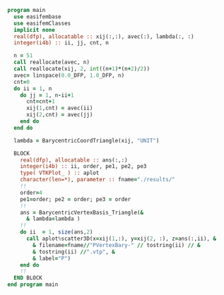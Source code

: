 ```fortran
program main
  use easifembase
  use easifemClasses
  implicit none
  real(dfp), allocatable :: xij(:,:), avec(:), lambda(:, :)
  integer(i4b) :: ii, jj, cnt, n

  n = 51
  call reallocate(avec, n)
  call reallocate(xij, 2, int((n+1)*(n+2)/2))
  avec= linspace(0.0_DFP, 1.0_DFP, n)
  cnt=0
  do ii = 1, n
    do jj = 1, n-ii+1
      cnt=cnt+1
      xij(1,cnt) = avec(ii)
      xij(2,cnt) = avec(jj)
    end do
  end do

  lambda = BarycentricCoordTriangle(xij, "UNIT")

  BLOCK
    real(dfp), allocatable :: ans(:,:)
    integer(i4b) :: ii, order, pe1, pe2, pe3
    type( VTKPlot_ ) :: aplot
    character(len=*), parameter :: fname="./results/"
    !!
    order=4
    pe1=order; pe2 = order; pe3 = order
    !!
    ans = BarycentricVertexBasis_Triangle(&
      & lambda=lambda )
    !!
    do ii  = 1, size(ans,2)
      call aplot%scatter3D(x=xij(1,:), y=xij(2, :), z=ans(:,ii), &
        & filename=fname//"PVertexBary-" // tostring(ii) // &
        & tostring(ii) //".vtp", &
        & label="P")
    end do
    !!
  END BLOCK
end program main
```

<!-- | | | | -->
<!-- |:---:| :---: | :---: | -->
<!-- | ![](./PVertexBary/PVertexBary-1.png) | ![](./PVertexBary/PVertexBary-1.png) | ![](./PVertexBary/PVertexBary-3.png)  | -->
